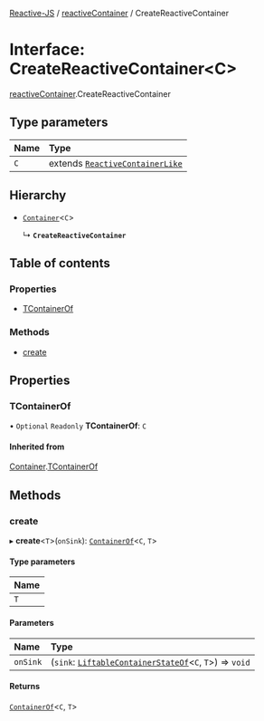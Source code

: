[Reactive-JS](../README.md) / [reactiveContainer](../modules/reactiveContainer.md) / CreateReactiveContainer

# Interface: CreateReactiveContainer<C\>

[reactiveContainer](../modules/reactiveContainer.md).CreateReactiveContainer

## Type parameters

| Name | Type |
| :------ | :------ |
| `C` | extends [`ReactiveContainerLike`](reactiveContainer.ReactiveContainerLike.md) |

## Hierarchy

- [`Container`](container.Container.md)<`C`\>

  ↳ **`CreateReactiveContainer`**

## Table of contents

### Properties

- [TContainerOf](reactiveContainer.CreateReactiveContainer.md#tcontainerof)

### Methods

- [create](reactiveContainer.CreateReactiveContainer.md#create)

## Properties

### TContainerOf

• `Optional` `Readonly` **TContainerOf**: `C`

#### Inherited from

[Container](container.Container.md).[TContainerOf](container.Container.md#tcontainerof)

## Methods

### create

▸ **create**<`T`\>(`onSink`): [`ContainerOf`](../modules/container.md#containerof)<`C`, `T`\>

#### Type parameters

| Name |
| :------ |
| `T` |

#### Parameters

| Name | Type |
| :------ | :------ |
| `onSink` | (`sink`: [`LiftableContainerStateOf`](../modules/liftable.md#liftablecontainerstateof)<`C`, `T`\>) => `void` |

#### Returns

[`ContainerOf`](../modules/container.md#containerof)<`C`, `T`\>
